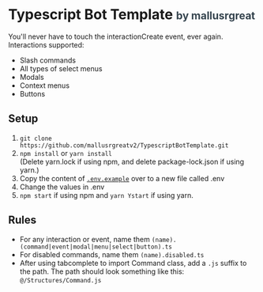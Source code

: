 <h1>Typescript Bot Template <span style="color: #36454F; font-size: 21px;"> by mallusrgreat</span></h1>
<p>
You'll never have to touch the interactionCreate event, ever again.
Interactions supported:
<ul>
    <li>Slash commands</li>
    <li>All types of select menus</li>
    <li>Modals</li>
    <li>Context menus</li>
    <li>Buttons</li>
</ul>
<p>
<h2>Setup</h2>
<ul style="list-style: numbers;">
    <li><code>git clone https://github.com/mallusrgreatv2/TypescriptBotTemplate.git</code></li>
    <li><code>npm install</code> or <code>yarn install</code></li>
    (Delete yarn.lock if using npm, and delete package-lock.json if using yarn.)
    <li>Copy the content of <a href="https://github.com/mallusrgreatv2/TypescriptBotTemplate/blob/master/.env.example"><code>.env.example</code></a> over to a new file called .env</li>
    <li>Change the values in .env</li>
    <li><code>npm start</code> if using npm and <code>yarn Ystart</code> if using yarn.</li>
</ul>
<h2>Rules</h2>
<ul>
    <li>For any interaction or event, name them <code>(name).(command|event|modal|menu|select|button).ts</code></li>
    <li>For disabled commands, name them <code>(name).disabled.ts</code></li>
    <li>After using tabcomplete to import Command class, add a <code>.js</code> suffix to the path.
    The path should look something like this: <code>@/Structures/Command.js</code></li>
</ul>
